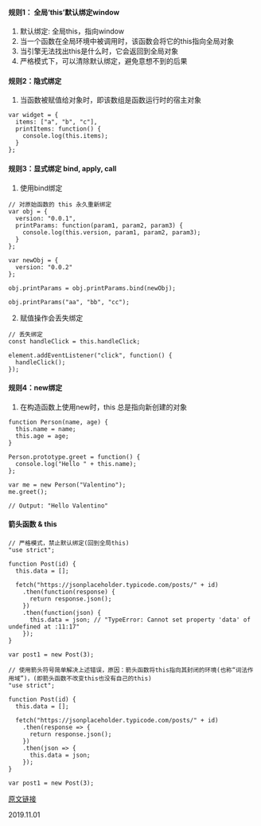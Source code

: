 #### 规则1： 全局‘this’默认绑定window
1. 默认绑定: 全局this，指向window
2. 当一个函数在全局环境中被调用时，该函数会将它的this指向全局对象
3. 当引擎无法找出this是什么时，它会返回到全局对象
4. 严格模式下，可以清除默认绑定，避免意想不到的后果

#### 规则2：隐式绑定
1. 当函数被赋值给对象时，即该数组是函数运行时的宿主对象
```
var widget = {
  items: ["a", "b", "c"],
  printItems: function() {
    console.log(this.items);
  }
};
```

#### 规则3：显式绑定 bind, apply, call
1. 使用bind绑定
```
// 对原始函数的 this 永久重新绑定
var obj = {
  version: "0.0.1",
  printParams: function(param1, param2, param3) {
    console.log(this.version, param1, param2, param3);
  }
};

var newObj = {
  version: "0.0.2"
};

obj.printParams = obj.printParams.bind(newObj);

obj.printParams("aa", "bb", "cc");
```
2. 赋值操作会丢失绑定
```
// 丢失绑定
const handleClick = this.handleClick;

element.addEventListener("click", function() {
  handleClick();
});
```

#### 规则4：new绑定
1. 在构造函数上使用new时，this 总是指向新创建的对象
```
function Person(name, age) {
  this.name = name;
  this.age = age;
}

Person.prototype.greet = function() {
  console.log("Hello " + this.name);
};

var me = new Person("Valentino");
me.greet();

// Output: "Hello Valentino"
```

#### 箭头函数 & this
```
// 严格模式，禁止默认绑定(回到全局this)
"use strict";

function Post(id) {
  this.data = [];

  fetch("https://jsonplaceholder.typicode.com/posts/" + id)
    .then(function(response) {
      return response.json();
    })
    .then(function(json) {
      this.data = json; // "TypeError: Cannot set property 'data' of undefined at :11:17"
    });
}

var post1 = new Post(3);
```
```
// 使用箭头符号简单解决上述错误，原因：箭头函数将this指向其封闭的环境(也称“词法作用域”)，(即箭头函数不改变this也没有自己的this)
"use strict";

function Post(id) {
  this.data = [];

  fetch("https://jsonplaceholder.typicode.com/posts/" + id)
    .then(response => {
      return response.json();
    })
    .then(json => {
      this.data = json;
    });
}

var post1 = new Post(3);
```

[原文链接](https://github.com/qq449245884/xiaozhi/issues/131)

2019.11.01